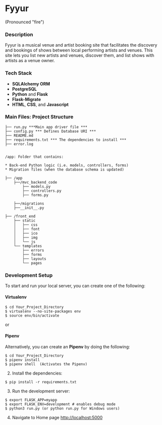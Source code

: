 # Fyyur

(Pronounced "fire")

### Description

Fyyur is a musical venue and artist booking site that facilitates the discovery and bookings of shows between local performing artists and venues. This site lets you list new artists and venues, discover them, and list shows with artists as a venue owner.

### Tech Stack


* **SQLAlchemy ORM**
* **PostgreSQL**
* **Python** and **Flask**
* **Flask-Migrate**
* **HTML**, **CSS**, and **Javascript**

### Main Files: Project Structure

  ```
  ├── run.py ***Main app driver file ***
  ├── config.py *** Defines Database URI ***
  ├── README.md
  ├── requirements.txt *** The dependencies to install ***
  ├── error.log
  
  
  /app: Folder that contains:
  
  * Back-end Python logic (i.e. models, controllers, forms)
  * Migration files (when the database schema is updated)
  
  ├── /app
      ├──/mvc_backend_code
          ├── models.py
          ├── controllers.py
          ├── forms.py
          
      ├──/migrations
      ├──__init__.py
      
  ├── /front_end
      ├── static
      │   ├── css 
      │   ├── font
      │   ├── ico
      │   ├── img
      │   └── js
      └── templates
          ├── errors
          ├── forms
          ├── layouts
          └── pages
  ```

### Development Setup

To start and run your local server, you can create one of the following:

#### Virtualenv
  ```
  $ cd Your_Project_Directory
  $ virtualenv --no-site-packages env
  $ source env/bin/activate
  ```
  
  or 
  
 #### Pipenv
  Alternatively, you can create an **Pipenv** by doing the following:
  ```
  $ cd Your_Project_Directory
  $ pipenv install
  $ pipenv shell  (Activates the Pipenv)
  ```

2. Install the dependencies:
  ```
  $ pip install -r requirements.txt
  ```

3. Run the development server:
  ```
  $ export FLASK_APP=myapp
  $ export FLASK_ENV=development # enables debug mode
  $ python3 run.py (or python run.py for Windows users)
  ```

4. Navigate to Home page [http://localhost:5000](http://localhost:5000)
